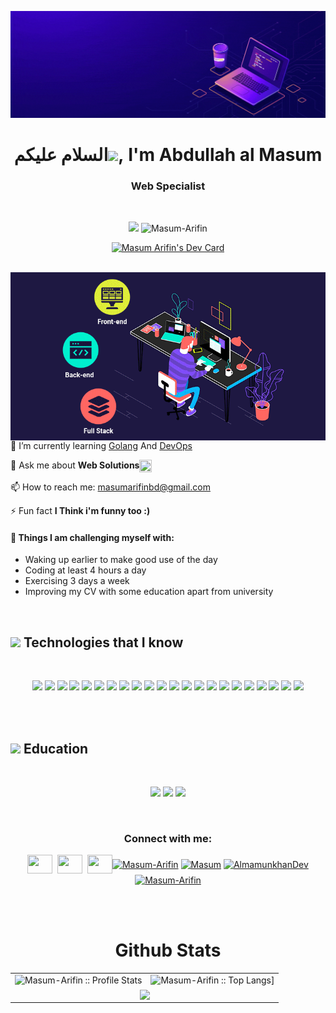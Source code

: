 
![MasterHead](https://raw.githubusercontent.com/Masum-Arifin/Masum-Arifin/main/masum.gif)
<!-- ![MasterHead](https://raw.githubusercontent.com/Masum-Arifin/Masum-Arifin/main/full-stack-development.gif) -->


<h1 align="center">السلام عليكم<a><img src="https://media.giphy.com/media/hvRJCLFzcasrR4ia7z/giphy.gif" width="25"></a>, I'm Abdullah al Masum </h1>

<h3 align="center">Web Specialist</h3>
<br />
<p align="center"><img src="https://img.shields.io/github/followers/Masum-Arifin?label=Follow&style=social"/>
<img src="https://komarev.com/ghpvc/?username=Masum-Arifin&label=Profile%20views&color=0e75b6&style=flat" alt="Masum-Arifin" /></p>


<!-- <p>[![Github]()](https://github.com/Masum-Arifin)&nbsp;![Profile views](https://gpvc.arturio.dev/Masum-Arifin)</p> -->

<p align="center"><a href="https://app.daily.dev/Masum"><img src="https://api.daily.dev/devcards/af4e49452b1c49ff9bf84f65ff812206.png?r=j1n" width="400" alt="Masum Arifin's Dev Card"/></a></p>

<br/>
<img align="right" width="520" src="https://raw.githubusercontent.com/Masum-Arifin/Masum-Arifin/main/full-stack-development.gif" alt="Masum Arifin" />

🌱 I’m currently learning [Golang](https://golang.org/) And [DevOps](https://www.google.com/search?q=DevOps)

💬 Ask me about **Web Solutions**<a href="https://stackoverflow.com/users/15274012/al-mamun-khan" target="_blank" rel="noopener" ><img align="center" src="https://cdn.iconscout.com/icon/free/png-256/stackoverflow-2-432547.png" height="20" width="20"/></a>

📫 How to reach me: masumarifinbd@gmail.com

⚡ Fun fact **I Think i'm funny too :)**

#### :muscle: Things I am challenging myself with:

- Waking up earlier to make good use of the day
- Coding at least 4 hours a day
- Exercising 3 days a week
- Improving my CV with some education apart from university

<br />

<h2><img src = "https://media2.giphy.com/media/QssGEmpkyEOhBCb7e1/giphy.gif?cid=ecf05e47a0n3gi1bfqntqmob8g9aid1oyj2wr3ds3mg700bl&rid=giphy.gif" width='50'/>&nbsp;Technologies that I know</h2>

<br>
<p align="center">
<img src="https://img.shields.io/badge/HTML5-E34F26?style=for-the-badge&logo=html5&logoColor=white" height="25"/> <img src="https://img.shields.io/badge/CSS3-1572B6?style=for-the-badge&logo=css3&logoColor=white" height="25"/> <img src="https://img.shields.io/badge/javascript-F7DF1E.svg?&style=for-the-badge&logo=javascript&logoColor=white" height="25"/> <img src="https://img.shields.io/badge/React-20232A?style=for-the-badge&logo=react&logoColor=61DAFB" height="25"/> <img src="https://img.shields.io/badge/React_Router-CA4245?style=for-the-badge&logo=react-router&logoColor=white" height="25"/> <img src=" 	https://img.shields.io/badge/Sass-CC6699?style=for-the-badge&logo=sass&logoColor=white" height="25"/> <img src="https://img.shields.io/badge/Material--UI-0081CB?style=for-the-badge&logo=material-ui&logoColor=white" height="25"/> <img src="https://img.shields.io/badge/Bootstrap-563D7C?style=for-the-badge&logo=bootstrap&logoColor=white" height="25"/> <img src="https://img.shields.io/badge/Tailwind_CSS-38B2AC?style=for-the-badge&logo=tailwind-css&logoColor=white" height="25"/> <img src="https://img.shields.io/badge/Netlify-00C7B7?style=for-the-badge&logo=netlify&logoColor=white" height="25"/> <img src="https://img.shields.io/badge/Heroku-430098?style=for-the-badge&logo=heroku&logoColor=white" height="25"/> <img src="https://img.shields.io/badge/firebase-FFCA28.svg?&style=for-the-badge&logo=firebase&logoColor=white" height="25"/> <img src="https://img.shields.io/badge/Node.js-43853D?style=for-the-badge&logo=node.js&logoColor=white" height="25"/> <img src="https://img.shields.io/badge/TypeScript-007ACC?style=for-the-badge&logo=typescript&logoColor=white"/>
<img src="https://img.shields.io/badge/Redux-593D88?style=for-the-badge&logo=redux&logoColor=white"/>
<img src="https://img.shields.io/badge/Express.js-000000?style=for-the-badge&logo=express&logoColor=white"/>
<img src="https://img.shields.io/badge/Font_Awesome-339AF0?style=for-the-badge&logo=fontawesome&logoColor=white"/>
<img src="https://img.shields.io/badge/JWT-000000?style=for-the-badge&logo=JSON%20web%20tokens&logoColor=white"/>
<img src="https://img.shields.io/badge/Sass-CC6699?style=for-the-badge&logo=sass&logoColor=white"/>
<img src="https://img.shields.io/badge/-MongoDB-4DB33D?style=flat&logo=mongodb&logoColor=FFFFFF" height="25"/>
<img src="https://img.shields.io/badge/GIT-E44C30?style=for-the-badge&logo=git&logoColor=white"/>
<img src="https://img.shields.io/badge/GitHub-100000?style=for-the-badge&logo=github&logoColor=white"/>
</p>
<br/>

<br/>
<h2><img src = "https://media2.giphy.com/media/QssGEmpkyEOhBCb7e1/giphy.gif?cid=ecf05e47a0n3gi1bfqntqmob8g9aid1oyj2wr3ds3mg700bl&rid=giphy.gif" width='50'/>&nbsp;Education</h2>
<br/>
<p align="center">
<img src="https://img.shields.io/badge/Codecademy-FFF0E5?style=for-the-badge&logo=codecademy&logoColor=303347"/> <img src="https://img.shields.io/badge/Duolingo-58CC02?style=for-the-badge&logo=Duolingo&logoColor=white"/> <img src="https://img.shields.io/badge/coding%20ninjas-DD6620?style=for-the-badge&logo=codingninjas&logoColor=white"/>
   </p>
<br/>


<h3 align="center">Connect with me:</h3>
<p align="center">
<!-- <a href='' target="_blank"><img height="30" width="40" src=''></a> -->
<a href="mailto:masumarifinbd@gmail.com" target="_blank" rel="noopener" ><img align="center" src="https://www.pngkey.com/png/full/84-840977_email-png-icon.png" height="30" width="40"/></a>&nbsp;
<a href="https://stackoverflow.com/users/19069649/alvin-arifin" target="_blank" rel="noopener" ><img align="center" src="https://cdn.iconscout.com/icon/free/png-256/stackoverflow-2-432547.png" height="30" width="40"/></a>&nbsp;
<a href="https://www.linkedin.com/in/abdullah-al-masumbd" target="_blank" rel="noopener"><img align="center" src="https://rawcdn.githack.com/Masum-Arifin/demo/bb7255483e0e917d6dab306620eb7ae8b94ba04c/storage/tempfiles/Asset%2019rgblogo.jpg" height="30" width="40" /></a><a href="https://twitter.com/alvinalmaktum" target="_blank"><img align="center" src="https://raw.githubusercontent.com/rahuldkjain/github-profile-readme-generator/master/src/images/icons/Social/twitter.svg" alt="Masum-Arifin" height="30" width="40" /></a>
<a href="https://www.linkedin.com/in/abdullah-al-masumbd" target="_blank"><img align="center" src="https://raw.githubusercontent.com/rahuldkjain/github-profile-readme-generator/master/src/images/icons/Social/linked-in-alt.svg" alt="Masum" height="30" width="40" /></a>
<a href="https://www.facebook.com/sheikh.masumaeifin" target="_blank"><img align="center" src="https://raw.githubusercontent.com/rahuldkjain/github-profile-readme-generator/master/src/images/icons/Social/facebook.svg" alt="AlmamunkhanDev" height="30" width="40" /></a>
<a href="https://instagram.com/shaykh_alvin_al_mktum" target="_blank"><img align="center" src="https://raw.githubusercontent.com/rahuldkjain/github-profile-readme-generator/master/src/images/icons/Social/instagram.svg" alt="Masum-Arifin" height="30" width="40" /></a>
</p>
<br>
<br />

<p align="center">
   <table>
   <h1 align="center">Github Stats</h1>
       <tr>
       <td><img alt="Masum-Arifin :: Profile Stats" src="https://github-readme-stats.vercel.app/api?username=Masum-Arifin&theme=blue-green&amp;show_icons=true&amp;count_private=true&amp;hide_border=true" /></td>
       <td><img alt="Masum-Arifin :: Top Langs]" src="https://github-readme-stats.vercel.app/api/top-langs/?username=Masum-Arifin&langs_count=14&theme=blue-green&layout=compact&hide=html"> </td>
     </tr>
     <tr>
        <td colspan="2" align="center"><img  align="center" src="https://github-readme-streak-stats.herokuapp.com?user=Masum-Arifin&theme=blue-green&hide_border=true"></td>
     </tr>
   </table>
</p>
